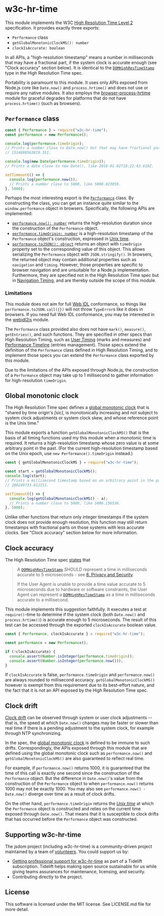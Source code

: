 # w3c-hr-time

This module implements the W3C [High Resolution Time Level 2][HR-TIME] specification. It provides exactly three exports:

- `Performance` class
- `getGlobalMonotonicClockMS(): number`
- `clockIsAccurate: boolean`

In all APIs, a "high-resolution timestamp" means a number in milliseconds that may have a fractional part, if the system
clock is accurate enough (see "Clock accuracy" section below). It is identical to the [`DOMHighResTimeStamp`][] type in
the High Resolution Time spec.

Portability is paramount to this module. It uses only APIs exposed from Node.js core like `Date.now()`
and `process.hrtime()` and does not use or require any native modules. It also employs the [browser-process-hrtime][]
module for graceful degrades for platforms that do not have `process.hrtime()` (such as browsers).

## `Performance` class

```js
const { Performance } = require("w3c-hr-time");
const performance = new Performance();

console.log(performance.timeOrigin);
// Prints a number close to Date.now() but that may have fractional parts, like
// 1514888563819.351.

console.log(new Date(performance.timeOrigin));
// Prints a date close to new Date(), like 2018-01-02T10:22:43.819Z.

setTimeout(() => {
  console.log(performance.now());
  // Prints a number close to 5000, like 5008.023059.
}, 5000);
```

Perhaps the most interesting export is the [`Performance`][] class. By constructing the class, you can get an instance
quite similar to the `window.performance` object in browsers. Specifically, the following APIs are implemented:

* [`performance.now(): number`][`Performance#now()`] returns the high-resolution duration since the construction of
  the `Performance` object.
* [`performance.timeOrigin: number`][`Performance#timeOrigin`] is a high-resolution timestamp of the `Performance`
  object's construction, expressed in [Unix time][].
* [`performance.toJSON(): object`][`Performance#toJSON()`] returns an object with `timeOrigin` property set to the
  corresponding value of this object. This allows serializing the `Performance` object with `JSON.stringify()`. In
  browsers, the returned object may contain additional properties such as `navigation` and `timing`. However, those
  properties are specific to browser navigation and are unsuitable for a Node.js implementation. Furthermore, they are
  specified not in the High Resolution Time spec but in [Navigation Timing][NAVIGATION-TIMING], and are thereby outside
  the scope of this module.

### Limitations

This module does not aim for full [Web IDL][WEBIDL] conformance, so things like `performance.toJSON.call({})` will not
throw `TypeError`s like it does in browsers. If you need full Web IDL conformance, you may be interested in
the [webidl2js][] module.

The `Performance` class provided also does not have `mark()`, `measure()`, `getEntries()`, and such functions. They are
specified in other specs than High Resolution Timing, such as [User Timing][USER-TIMING] (marks and measures)
and [Performance Timeline][PERFORMANCE-TIMELINE] (entries management). Those specs extend the definition of
the `Performance` class defined in High Resolution Timing, and to implement those specs you can extend the `Performance`
class exported by this module.

Due to the limitations of the APIs exposed through Node.js, the construction of a `Performance` object may take up to 1
millisecond to gather information for high-resolution `timeOrigin`.

## Global monotonic clock

The High Resolution Time spec defines a [global monotonic clock][] that is "shared by time origin's *[sic]*, is
monotonically increasing and not subject to system clock adjustments or system clock skew, and whose reference point is
the Unix time."

This module exports a function `getGlobalMonotonicClockMS()` that is the basis of all timing functions used my this
module when a monotonic time is required. It returns a high-resolution timestamp whose zero value is at some arbitrary
point in the past. (For the current high-resolution timestamp based on the Unix epoch,
use `new Performance().timeOrigin` instead.)

```js
const { getGlobalMonotonicClockMS } = require("w3c-hr-time");

const start = getGlobalMonotonicClockMS();
console.log(start);
// Prints a millisecond timestamp based on an arbitrary point in the past, like
// 280249733.012151.

setTimeout(() => {
  console.log(getGlobalMonotonicClockMS() - a);
  // Prints a number close to 5000, like 5006.156536.
}, 5000);
```

Unlike other functions that return only integer timestamps if the system clock does not provide enough resolution, this
function may still return timestamps with fractional parts on those systems with less accurate clocks. See "Clock
accuracy" section below for more information.

## Clock accuracy

The High Resolution Time spec [states][HR-TIME §4] that

> A [`DOMHighResTimeStamp`][] *SHOULD* represent a time in milliseconds accurate to 5 microseconds -
> see [8. Privacy and Security][HR-TIME §8].
>
> If the User Agent is unable to provide a time value accurate to 5 microseconds due to hardware or software
> constraints, the User Agent can represent a [`DOMHighResTimeStamp`][] as a time in milliseconds accurate to a
> millisecond.

This module implements this suggestion faithfully. It executes a test at `require()`-time to determine if the system
clock (both `Date.now()` and `process.hrtime()`) is accurate enough to 5 microseconds. The result of this test can be
accessed through the exported `clockIsAccurate` boolean value.

```js
const { Performance, clockIsAccurate } = require("w3c-hr-time");

const performance = new Performance();

if (!clockIsAccurate) {
  console.assert(Number.isInteger(performance.timeOrigin));
  console.assert(Number.isInteger(performance.now()));
}
```

If `clockIsAccurate` is false, `performance.timeOrigin` and `performance.now()` are always rounded to millisecond
accuracy. `getGlobalMonotonicClockMS()` however is exempt from this requirement due to its best-effort nature, and the
fact that it is not an API exposed by the High Resolution Time spec.

## Clock drift

[Clock drift][clock drift] can be observed through system or user clock adjustments -- that is, the speed at
which `Date.now()` changes may be faster or slower than real time if there is a pending adjustment to the system clock,
for example through NTP synchronizing.

In the spec, the [global monotonic clock][] is defined to be immune to such drifts. Correspondingly, the APIs exposed
through this module that are defined using the global monotonic clock such as `performance.now()`
and `getGlobalMonotonicClockMS()` are also guaranteed to reflect real time.

For example, if `performance.now()` returns 1000, it is guaranteed that the time of this call is exactly one second
since the construction of the `Performance` object. But the difference in `Date.now()`'s value from the construction of
the `Performance` object to when `performance.now()` returns 1000 may not be exactly 1000. You may also
see `performance.now() - Date.now()` diverge over time as a result of clock drifts.

On the other hand, `performance.timeOrigin` returns the *[Unix time][]* at which the `Performance` object is constructed
and relies on the current time exposed through `Date.now()`. That means that it is susceptible to clock drifts that has
occurred before the `Performance` object was constructed.

## Supporting w3c-hr-time

The jsdom project (including w3c-hr-time) is a community-driven project maintained by a team
of [volunteers](https://github.com/orgs/jsdom/people). You could support us by:

- [Getting professional support for w3c-hr-time](https://tidelift.com/subscription/pkg/npm-w3c-hr-time?utm_source=npm-w3c-hr-time&utm_medium=referral&utm_campaign=readme)
  as part of a Tidelift subscription. Tidelift helps making open source sustainable for us while giving teams assurances
  for maintenance, licensing, and security.
- Contributing directly to the project.

## License

This software is licensed under the MIT license. See LICENSE.md file for more detail.

[HR-TIME]: https://w3c.github.io/hr-time/

[NAVIGATION-TIMING]: https://w3c.github.io/navigation-timing/

[PERFORMANCE-TIMELINE]: https://w3c.github.io/performance-timeline/

[USER-TIMING]: https://w3c.github.io/user-timing/

[WEBIDL]: https://heycam.github.io/webidl/

[HR-TIME §4]: https://w3c.github.io/hr-time/#dom-domhighrestimestamp

[HR-TIME §8]: https://w3c.github.io/hr-time/#privacy-security

[`DOMHighResTimeStamp`]: https://w3c.github.io/hr-time/#dom-domhighrestimestamp

[`Performance`]: https://w3c.github.io/hr-time/#dfn-performance

[`Performance#now()`]: https://w3c.github.io/hr-time/#dom-performance-now

[`Performance#timeOrigin`]: https://w3c.github.io/hr-time/#dom-performance-timeorigin

[`Performance#toJSON()`]: https://w3c.github.io/hr-time/#dom-performance-tojson

[browser-process-hrtime]: https://www.npmjs.com/package/browser-process-hrtime

[clock drift]: https://en.wikipedia.org/wiki/Clock_drift

[global monotonic clock]: https://w3c.github.io/hr-time/#dfn-global-monotonic-clock

[Unix time]: https://en.wikipedia.org/wiki/Unix_time

[webidl2js]: https://github.com/jsdom/webidl2js
